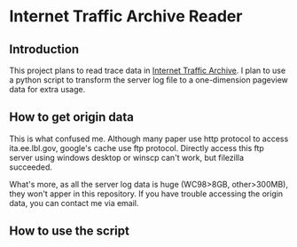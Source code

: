 # Internet Traffic Archive Reader

## Introduction

This project plans to read trace data in [Internet Traffic Archive](http://ita.ee.lbl.gov/html/traces.html). I plan to use a python script to transform the server log file to a one-dimension pageview data for extra usage.

## How to get origin data

This is what confused me. Although many paper use http protocol to access ita.ee.lbl.gov, google's cache use ftp protocol. Directly access this ftp server using windows desktop or winscp can't work, but filezilla succeeded.

What's more, as all the server log data is huge (WC98>8GB, other>300MB), they won't apper in this repository. If you have trouble accessing the origin data, you can contact me via email.

## How to use the script

